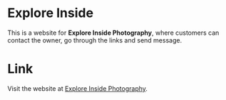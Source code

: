 # Explore Inside

This is a website for **Explore Inside Photography**, where customers can contact the owner, go through the links and send message.


# Link

Visit the website at [Explore Inside Photography](https://exploreinsidephotography.web.app/). 
